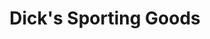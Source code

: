 ---
title: "Dick's Sporting Goods"
url: /houston/dicks-sporting-goods-fm-1960-road-west/
shop: Sport
---